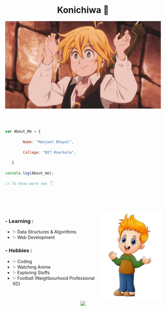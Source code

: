 <h1 align="center" > Konichiwa 👋 </h1>

<div align="center">
<img hight="300" width="700" alt="GIF" align="center" src="Greeting_img.gif">
</div>
<br>
<br>



``` Javascript

var About_Me = {

        Name: "Manjeet Dhayal",
        
        College: "NIT Rourkela",
                
   }

console.log(About_me); 

// To know more see 👇

```
##
<br>
<br>
<br>
<img hight="200px" width="200px" align="right" src="Image.png">

### - Learning :
- ✨ Data Structures & Algorithms
- ✨ Web Development

### - Hobbies : 
- ✨ Coding
- ✨ Watching Anime
- ✨ Exploring Stuffs
- ✨ Football (Neighbourhood Professional XD)

<!--
 ### 🔭 I’m working on Tinder Clone.  
 ### 🌱 I’m currently learning MERN stack 
 ### 👯 I’m eager to collaborate on opensourse. 
 ### 🤔 I’m looking for help with React.js and CP. 
 -->

<br>


        

<p align="center"> <a align="center" href="https://github.com/manjeetdhayal/github-readme-stats">
  <img align="center" margin-bottom="10px" src="https://github-readme-stats.vercel.app/api?username=manjeetdhayal&show_icons=true&theme=great-gatsby&count_private=true" />
        </a>
        
   </p>      


   
<!--
 <a href="https://github.com/manjeetdhayal/github-readme-stats">
  <img align="center" src="https://github-readme-stats.vercel.app/api/top-langs/?username=manjeetdhayal&theme=great-gatsby" />
  </a> 
-->

